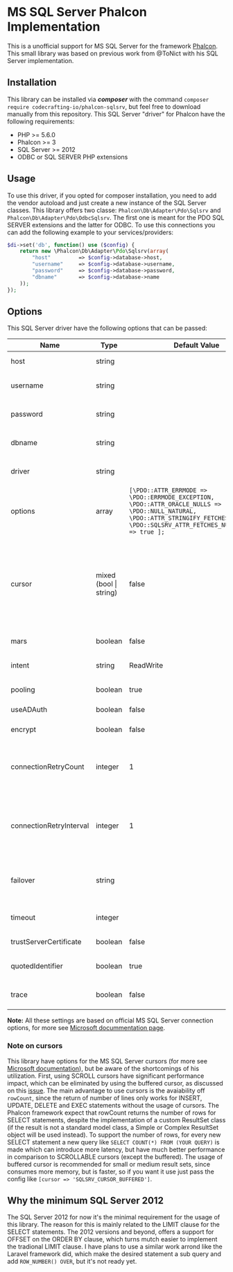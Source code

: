 # MS SQL Server Phalcon Implementation

This is a unofficial support for MS SQL Server for the framework [Phalcon](https://phalconphp.com). This small library was based on previous work from @ToNict with his SQL Server implementation.

## Installation

This library can be installed via ***composer*** with the command `composer require codecrafting-io/phalcon-sqlsrv`, but feel free to download manually from this repository. This SQL Server "driver" for Phalcon have the following requirements:

- PHP >= 5.6.0
- Phalcon >= 3
- SQL Server >= 2012
- ODBC or SQL SERVER PHP extensions

## Usage

To use this driver, if you opted for composer installation, you need to add the vendor autoload and just create a new instance of the SQL Server classes. This library offers two classe: `Phalcon\Db\Adapter\Pdo\Sqlsrv` and `Phalcon\Db\Adapter\Pdo\OdbcSqlsrv`. The first one is meant for the PDO SQL SERVER extensions and the latter for ODBC. To use this connections you can add the following example to your services/providers:

```php
$di->set('db', function() use ($config) {
    return new \Phalcon\Db\Adapter\Pdo\Sqlsrv(array(
        "host"         => $config->database->host,
        "username"     => $config->database->username,
        "password"     => $config->database->password,
        "dbname"       => $config->database->name
    ));
});
```

## Options

This SQL Server driver have the following options that can be passed:

Name | Type | Default Value | Description | Required
------------ | ------------ | ------------- | ------------- | -------------
host | string | | Set the server attribute on the DSN string connection for the desired host | yes
username | string | | The username attribute on the DSN string connection for the desired DB username | yes
password | string | | The password attribute on the DSN string connection for the desired DB password | yes
dbname | string | | The database attribute on the DSN string connection for the desired DB name | yes
driver | string | | The driver attribute on the DSN string connection for the desired driver | only for OdbcSqlsrv class
options | array | `[\PDO::ATTR_ERRMODE => \PDO::ERRMODE_EXCEPTION, \PDO::ATTR_ORACLE_NULLS => \PDO::NULL_NATURAL, \PDO::ATTR_STRINGIFY_FETCHES => false, \PDO::SQLSRV_ATTR_FETCHES_NUMERIC_TYPE => true ];` | The optional PDO connection attributes | no
cursor | mixed (bool &#124; string) | false | Set or not a MS SQL Server cursor. If the value is true for every new statement the option `[\PDO::ATTR_CURSOR => \PDO::CURSOR_SCROLL]` will be passed. If the value is a string not only the cursor is setted to SCROLL but, the attribute `\PDO::SQLSRV_ATTR_CURSOR_SCROLL_TYPE` is also setted with option value. For `EXEC` statements the cursor option is ignored | no
mars | boolean | false | Set or not the MultipleActiveResultSets attribute on the DSN string connection | no
intent | string | ReadWrite | Declares the application workload type when connecting to a server. Possible values are ReadOnly and ReadWrite | no
pooling | boolean | true | Specifies whether the connection is assigned from a connection pool | no
useADAuth | boolean | false | Specifies to whether to use a "ActiveDirectoryPassword" | no
encrypt | boolean | false | Specifies whether the communication with SQL Server is encrypted | no
connectionRetryCount | integer | 1 | The maximum number of attempts to reestablish a broken connection before giving up. By default, a single attempt is made to reestablish a connection when broken. A value of 0 means that no reconnection will be attempted | no
connectionRetryInterval | integer | 1 | The time, in seconds, between attempts to reestablish a connection. The application will attempt to reconnect immediately upon detecting a broken connection, and will then wait ConnectRetryInterval seconds before trying again. Ignored if value is 0 | no
failover | string | | Specifies Failover Partner for the server and instance of the database's mirror (if enabled and configured) to use when the primary server is unavailable. | no
timeout | integer | | Specifies Login Timeout for the number of seconds to wait before failing the connection attempt. | no
trustServerCertificate | boolean | false | Specifies whether the client should trust | no
quotedIdentifier | boolean | true | Specifies whether to use SQL-92 rules for quoted identifiers or to use legacy Transact-SQL rules. | no
trace | boolean | false | Specifies whether ODBC tracing is enabled or disabled for the connection being established. | no

**Note:** All these settings are based on official MS SQL Server connection options, for more see [Microsoft docummentation page](https://docs.microsoft.com/en-us/sql/connect/php/connection-options?view=sql-server-2017).

### Note on cursors

 This library have options for the MS SQL Server cursors (for more see [Microsoft documentation](https://docs.microsoft.com/en-us/sql/connect/php/cursor-types-pdo-sqlsrv-driver?view=sql-server-2017)), but be aware of the shortcomings of his utilization. First, using SCROLL cursors have significant performance impact, which can be eliminated by using the buffered cursor, as discussed on this [issue](https://github.com/Microsoft/msphpsql/issues/189). The main advantage to use cursors is the avaiability off `rowCount`, since the return of number of lines only works for INSERT, UPDATE, DELETE and EXEC statements without the usage of cursors. The Phalcon framework expect that rowCount returns the number of rows for SELECT statements, despite the implementation of a custom ResultSet class (if the result is not a standard model class, a Simple or Complex ResultSet object will be used instead). To support the number of rows, for every new SELECT statement a new query like `SELECT COUNT(*) FROM (YOUR QUERY)` is made which can introduce more latency, but have much better performance in comparison to SCROLLABLE cursors (except the buffered). The usage of buffered cursor is recommended for small or medium result sets, since consumes more memory, but is faster, so if you want it use just pass the config like `[cursor => 'SQLSRV_CURSOR_BUFFERED']`.

## Why the minimum SQL Server 2012

The SQL Server 2012 for now it's the minimal requirement for the usage of this library. The reason for this is mainly related to the LIMIT clause for the SELECT statements. The 2012 versions and beyond, offers a support for OFFSET on the ORDER BY clause, which turns mutch easier to implement the tradional LIMIT clause. I have plans to use a similar work arrond like the Laravel framework did, which make the desired statement a sub query and add `ROW_NUMBER() OVER`, but it's not ready yet.
